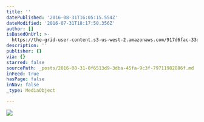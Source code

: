 ```yaml
---
title: ''
datePublished: '2016-08-31T16:05:15.554Z'
dateModified: '2016-07-31T18:17:50.356Z'
author: []
isBasedOnUrl: >-
  https://the-grid-user-content.s3-us-west-2.amazonaws.com/917d6fac-33d1-4130-baba-574f11ab6b90.jpg
description: ''
publisher: {}
via: {}
starred: false
sourcePath: _posts/2016-08-31-0f6513d9-3dba-45fa-9c3f-79711982886f.md
inFeed: true
hasPage: false
inNav: false
_type: MediaObject

---
```

![](https://the-grid-user-content.s3-us-west-2.amazonaws.com/917d6fac-33d1-4130-baba-574f11ab6b90.jpg)